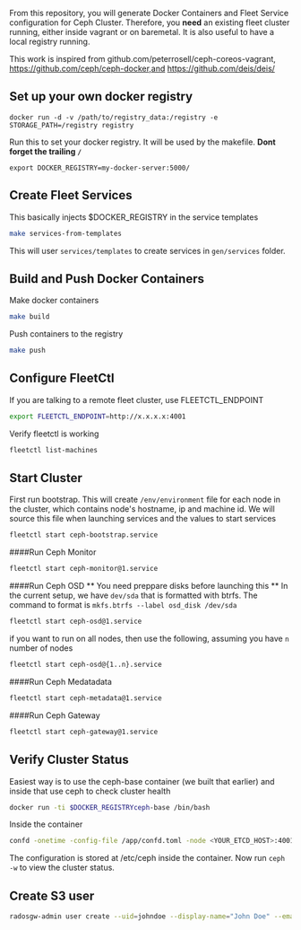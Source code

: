 From this repository, you will generate Docker Containers and Fleet Service configuration for Ceph Cluster. Therefore, you **need** an existing fleet cluster running, either inside vagrant or on baremetal. It is also useful to have a local registry running.

This work is inspired from github.com/peterrosell/ceph-coreos-vagrant, https://github.com/ceph/ceph-docker,and https://github.com/deis/deis/

## Set up your own docker registry

	docker run -d -v /path/to/registry_data:/registry -e STORAGE_PATH=/registry registry

Run this to set your docker registry. It will be used by the makefile. **Dont forget the trailing `/`**

	export DOCKER_REGISTRY=my-docker-server:5000/

## Create Fleet Services
This basically injects $DOCKER_REGISTRY in the service templates

``` bash
make services-from-templates
```
This will user `services/templates` to create services in `gen/services` folder.

## Build and Push Docker Containers

Make docker containers

``` bash
make build
```

Push containers to the registry
``` bash
make push
```

## Configure FleetCtl
If you are talking to a remote fleet cluster, use FLEETCTL_ENDPOINT

``` bash
export FLEETCTL_ENDPOINT=http://x.x.x.x:4001
```

Verify fleetctl is working

``` bash
fleetctl list-machines
```


## Start Cluster
First run bootstrap. This will create `/env/environment` file for each node in the cluster, which contains node's hostname, ip and machine id. We will source this file when launching services and the values to start services

``` bash
fleetctl start ceph-bootstrap.service
```

####Run Ceph Monitor

``` bash
fleetctl start ceph-monitor@1.service
```

####Run Ceph OSD
** You need preppare disks before launching this **
In the current setup, we have `dev/sda` that is formatted with btrfs. The command to format is `mkfs.btrfs --label osd_disk /dev/sda`

``` bash
fleetctl start ceph-osd@1.service
```
if you want to run on all nodes, then use the following, assuming you have `n` number of nodes

``` bash
fleetctl start ceph-osd@{1..n}.service
```

####Run Ceph Medatadata

``` bash
fleetctl start ceph-metadata@1.service
```

####Run Ceph Gateway

``` bash
fleetctl start ceph-gateway@1.service
```


## Verify Cluster Status
Easiest way is to use the ceph-base container (we built that earlier) and  inside that use ceph to check cluster health

```bash
docker run -ti $DOCKER_REGISTRYceph-base /bin/bash
```
Inside the container
```bash
confd -onetime -config-file /app/confd.toml -node <YOUR_ETCD_HOST>:4001
```
The configuration is stored at /etc/ceph inside the container. Now run `ceph -w` to view the cluster status.

## Create S3 user

```bash
radosgw-admin user create --uid=johndoe --display-name="John Doe" --email=john@example.com
```